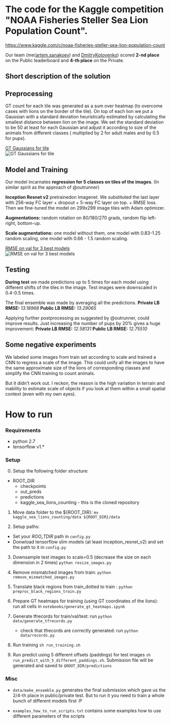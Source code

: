 # The code for the Kaggle competition "NOAA Fisheries Steller Sea Lion Population Count".
https://www.kaggle.com/c/noaa-fisheries-steller-sea-lion-population-count

Our team  (me([artem.sanakoev][1]) and [DmitryKotovenko][2]) scored **2-nd place** on the Public leaderboard and **4-th place** on the Private.


## Short description of the solution


Preprocessing
--------------

GT count for each tile was generated as a sum over heatmap (to overcome cases with lions on the border of the tile).   On top of each lion we put a Gaussian with a standard deviation heuristically estimated by calculating the smallest distance between lion on the image.
We set the standard deviation to be 50 at least for each Gaussian and adjust it according to size of the animals from different classes (
multiplied by 2 for adult males and by 0.5 for pups).

[GT Gaussians for tile](https://ibb.co/hhAda5)  
![GT Gaussians for tile][3]


Model and Training
------
Our model incarnates **regression for 5 classes on tiles of the images**. (In similar spirit as the approach of @outrunner)

**Inception Resnet v2** pretrainedon Imagenet.
We substituted the last layer with 256-way FC layer + dropout + 5-way FC layer on top. + RMSE loss.
Then we fine-tuned the model on 299x299 image tiles with Adam optimizer.

**Augmentations:**  random rotation on 80/180/270 grads, random flip left-right, bottom-up.

**Scale augmentations:** one model without them, one model with 0.83-1.25 random scaling, one model with 0.66 - 1.5 random scaling.

[RMSE on val for 3 best models](https://ibb.co/kVhwTQ)  
![RMSE on val for 3 best models][4]


Testing
-------

**During test** we made predictions up to 5 times for each model using different shifts of the tiles in the image.
Test images were downscaled in 0.4-0.5 times.

The final ensemble was made by averaging all the predictions.
**Private LB RMSE:** *13.18968*
**Public LB RMSE:** *13.29065*

Applying further postprocessing as suggested by @outrunner, could improve results.
Just increasing the number of pups by 20% gives a huge improvement:
**Private LB RMSE:**  *12.58131*
**Public LB RMSE:** *12.75510*


Some negative experiments
-------

We labeled some images from train set according to scale and trained a CNN to regress a scale of the image.   This could unify all the images to have the same approximate size of the lions of corresponding classes and simplify the CNN training to count animals.

But it didn't work out.   I reckon, the reason is the high variation in terrain and inability to estimate scale of objects if you look at them within a small spatial context (even with my own eyes).


# How to run

### Requirements

- python 2.7
- tensorflow v1.*

### Setup

0. Setup the following folder structure:
- ROOT_DIR
    - checkpoints
    - out_preds
    - predictions
    - kaggle_sea_lions_counting  - this is the cloned repository

1. Move data folder to the ${ROOT_DIR}: `mv kaggle_sea_lions_counting/data ${ROOT_DIR}/data`

2. Setup paths:
- Set your *ROO_TDIR* path in `config.py`
- Donwload tensorflow slim models (at least inception_resnet_v2) and set the path to it in `config.py` 

3. Downsample test images to scale=0.5 (decrease the size on each dimension in 2 times)
`python resize_images.py`

4. Remove mismatched images from train: `python remove_mismatched_images.py`

5. Translate black regions from train_dotted to train : `python preproc_black_regions_train.py`

6. Prepare GT heatmaps for training (using GT coordinates of the lions):
run all cells in `notebooks/generate_gt_heatmaps.ipynb`

7. Generate tfrecords for train/val/test: run `python data/generate_tfrecords.py`
    - check that tfrecords are correctly generated: run `python data/records.py`

7. Run training `sh run_training.sh`

8. Run predict using 5 different offsets (paddings) for test images `sh run_predict_with_5_different_paddings.sh`.
Submission file will be generated and saved to `$ROOT_DIR/predictions`


### Misc

- `data/make_ensemble.py` generates the final submission which gave us the 2/4-th place in public/private test.
But to run it you need to train a whole bunch of different models first :P

- `examples_how_to_run_scripts.txt` contains some examples how to use different parameters of the scripts


  [1]: https://www.kaggle.com/asanakoev
  [2]: https://www.kaggle.com/chelovekparohod
  [3]: https://preview.ibb.co/bJ5Bv5/Screenshot_from_2017_06_28_16_28_57.png
  [4]: https://preview.ibb.co/jx6O8Q/Screenshot_from_2017_06_28_17_02_17.png
